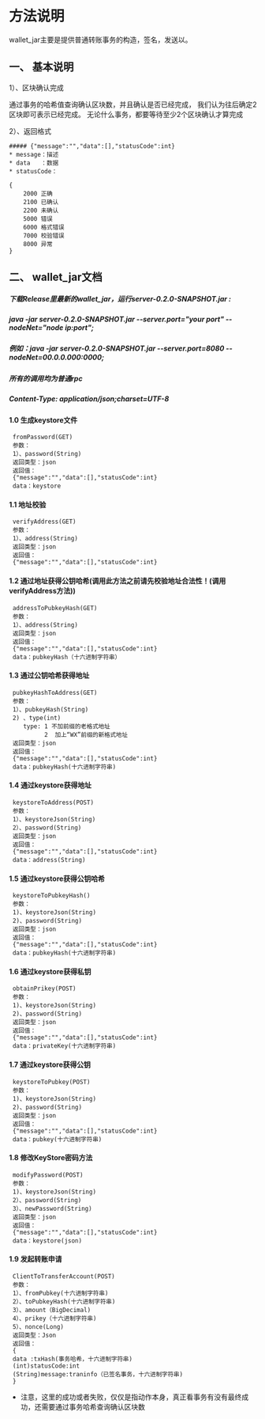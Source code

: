 # 方法说明

wallet_jar主要是提供普通转账事务的构造，签名，发送以。

## 一、 基本说明

1）、区块确认完成

通过事务的哈希值查询确认区块数，并且确认是否已经完成，
我们认为往后确定2区块即可表示已经完成。
无论什么事务，都要等待至少2个区块确认才算完成

2）、返回格式
```
##### {"message":"","data":[],"statusCode":int}
* message：描述
* data   ：数据
* statusCode：      
   
{
    2000 正确
    2100 已确认
    2200 未确认
    5000 错误
    6000 格式错误
    7000 校验错误
    8000 异常
}
```

## 二、 wallet_jar文档

##### 下载Release里最新的wallet_jar，运行server-0.2.0-SNAPSHOT.jar :
##### java -jar server-0.2.0-SNAPSHOT.jar --server.port="your port" --nodeNet="node ip:port";

##### 例如：java -jar server-0.2.0-SNAPSHOT.jar --server.port=8080 --nodeNet=00.0.0.000:0000;
##### 所有的调用均为普通rpc
##### Content-Type: application/json;charset=UTF-8

#### 1.0 生成keystore文件
```
 fromPassword(GET)
 参数：
 1）、password(String)
 返回类型：json
 返回值：
 {"message":"","data":[],"statusCode":int}
 data：keystore
```

#### 1.1 地址校验
```
 verifyAddress(GET)
 参数：
 1）、address(String)
 返回类型：json
 返回值：
 {"message":"","data":[],"statusCode":int}
```
#### 1.2 通过地址获得公钥哈希(调用此方法之前请先校验地址合法性！(调用verifyAddress方法))
```
 addressToPubkeyHash(GET)
 参数：
 1）、address(String)
 返回类型：json
 返回值：
 {"message":"","data":[],"statusCode":int}
 data：pubkeyHash（十六进制字符串）
```
#### 1.3 通过公钥哈希获得地址
```
 pubkeyHashToAddress(GET)
 参数：
 1）、pubkeyHash(String)
 2) 、type(int)
 	type: 1 不加前缀的老格式地址
	      2  加上“WX”前缀的新格式地址
 返回类型：json
 返回值：
 {"message":"","data":[],"statusCode":int}
 data：pubkeyHash(十六进制字符串)
```
#### 1.4 通过keystore获得地址
```
 keystoreToAddress(POST)
 参数：
 1）、keystoreJson(String)
 2）、password(String)
 返回类型：json
 返回值：
 {"message":"","data":[],"statusCode":int}
 data：address(String)
```
#### 1.5 通过keystore获得公钥哈希
```
 keystoreToPubkeyHash()
 参数：
 1)、keystoreJson(String)
 2)、password(String)
 返回类型：json
 返回值：
 {"message":"","data":[],"statusCode":int}
 data：pubkeyHash(十六进制字符串)
```
#### 1.6 通过keystore获得私钥
```
 obtainPrikey(POST)
 参数：
 1)、keystoreJson(String)
 2)、password(String)
 返回类型：json
 返回值：
 {"message":"","data":[],"statusCode":int}
 data：privateKey(十六进制字符串)
```
#### 1.7 通过keystore获得公钥
```
 keystoreToPubkey(POST)
 参数：
 1)、keystoreJson(String)
 2)、password(String)
 返回类型：json
 返回值：
 {"message":"","data":[],"statusCode":int}
 data：pubkey(十六进制字符串)
```
#### 1.8 修改KeyStore密码方法
```
 modifyPassword(POST)
 参数：
 1)、keystoreJson(String)
 2）、password(String)
 3）、newPassword(String)
 返回类型：json
 返回值：
 {"message":"","data":[],"statusCode":int}
 data：keystore(json)
```
#### 1.9 发起转账申请
```
 ClientToTransferAccount(POST)
 参数：
 1）、fromPubkey(十六进制字符串)
 2）、toPubkeyHash(十六进制字符串)
 3）、amount（BigDecimal)
 4）、prikey（十六进制字符串)
 5）、nonce(Long)
 返回类型：Json
 返回值：
 {
 data :txHash(事务哈希，十六进制字符串)
 (int)statusCode:int
 (String)message:traninfo（已签名事务，十六进制字符串)
 }
```
* 注意，这里的成功或者失败，仅仅是指动作本身，真正看事务有没有最终成功，还需要通过事务哈希查询确认区块数

	



